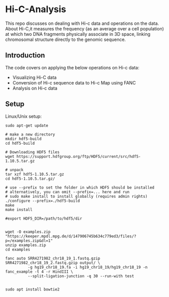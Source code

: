 # Hi-C-Analysis 

This repo discusses on dealing with Hi-c data and operations on the data. About Hi-C,it measures the frequency (as an average over a cell population) at which two DNA fragments physically associate in 3D space, linking chromosomal structure directly to the genomic sequence.

## Introduction
The code covers on applying the below operations on Hi-c data:
* Visualizing Hi-C data
* Conversion of Hi-c sequence data to Hi-c Map using FANC
* Analysis on Hi-c data

## Setup

Linux/Unix setup:
```
sudo apt-get update 

# make a new directory
mkdir hdf5-build
cd hdf5-build

# Downloading HDF5 files
wget https://support.hdfgroup.org/ftp/HDF5/current/src/hdf5-1.10.5.tar.gz

# unpack
tar xzf hdf5-1.10.5.tar.gz
cd hdf5-1.10.5.tar.gz/

# use --prefix to set the folder in which HDF5 should be installed
# alternatively, you can omit --prefix=... here and run
# sudo make install to install globally (requires admin rights)
./configure --prefix=./hdf5-build
make
make install

#export HDF5_DIR=/path/to/hdf5/dir


wget -O examples.zip "https://keeper.mpdl.mpg.de/d/147906745b634c779ed3/files/?p=/examples.zip&dl=1"
unzip examples.zip
cd examples

fanc auto SRR4271982_chr18_19_1.fastq.gzip SRR4271982_chr18_19_2.fastq.gzip output/ \
          -g hg19_chr18_19.fa -i hg19_chr18_19/hg19_chr18_19 -n fanc_example -t 4 -r HindIII \
          --split-ligation-junction -q 30 --run-with test


sudo apt install bowtie2
```


